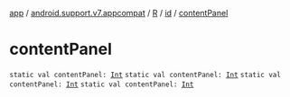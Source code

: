 [app](../../../index.md) / [android.support.v7.appcompat](../../index.md) / [R](../index.md) / [id](index.md) / [contentPanel](.)

# contentPanel

`static val contentPanel: `[`Int`](https://kotlinlang.org/api/latest/jvm/stdlib/kotlin/-int/index.html)
`static val contentPanel: `[`Int`](https://kotlinlang.org/api/latest/jvm/stdlib/kotlin/-int/index.html)
`static val contentPanel: `[`Int`](https://kotlinlang.org/api/latest/jvm/stdlib/kotlin/-int/index.html)
`static val contentPanel: `[`Int`](https://kotlinlang.org/api/latest/jvm/stdlib/kotlin/-int/index.html)